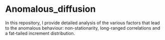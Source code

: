 # Anomalous_diffusion
In this repository, I provide detailed analysis of the various factors that lead to the anomalous behaviour: non-stationarity, long-ranged correlations and a fat-tailed increment distribution.
